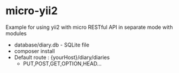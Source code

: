 # micro-yii2
Example for using yii2 with micro RESTful API in separate mode with modules
- database/diary.db - SQLite file
- composer install
- Default route : {yourHost}/diary/diaries
  - PUT,POST,GET,OPTION,HEAD...